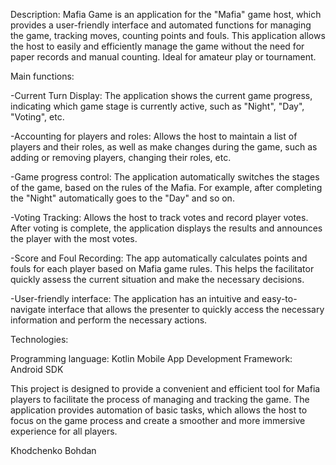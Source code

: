 
Description:
Mafia Game is an application for the "Mafia" game host, which provides a user-friendly interface and automated functions for managing the game, tracking moves, counting points and fouls. This application allows the host to easily and efficiently manage the game without the need for paper records and manual counting. Ideal for amateur play or tournament.

Main functions:

-Current Turn Display: The application shows the current game progress, indicating which game stage is currently active, such as "Night", "Day", "Voting", etc.

-Accounting for players and roles: Allows the host to maintain a list of players and their roles, as well as make changes during the game, such as adding or removing players, changing their roles, etc.

-Game progress control: The application automatically switches the stages of the game, based on the rules of the Mafia. For example, after completing the "Night" automatically goes to the "Day" and so on.

-Voting Tracking: Allows the host to track votes and record player votes. After voting is complete, the application displays the results and announces the player with the most votes.

-Score and Foul Recording: The app automatically calculates points and fouls for each player based on Mafia game rules. This helps the facilitator quickly assess the current situation and make the necessary decisions.

-User-friendly interface: The application has an intuitive and easy-to-navigate interface that allows the presenter to quickly access the necessary information and perform the necessary actions.

Technologies:

Programming language: Kotlin Mobile App Development Framework: Android SDK

This project is designed to provide a convenient and efficient tool for Mafia players to facilitate the process of managing and tracking the game. The application provides automation of basic tasks, which allows the host to focus on the game process and create a smoother and more immersive experience for all players.

Khodchenko Bohdan
